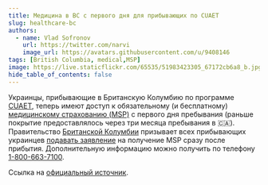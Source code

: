 ```yaml
---
title: Медицина в BC с первого дня для прибывающих по CUAET
slug: healthcare-bc
authors:
  - name: Vlad Sofronov
    url: https://twitter.com/narvi
    image_url: https://avatars.githubusercontent.com/u/9408146
tags: [British Columbia, medical,MSP]
image: https://live.staticflickr.com/65535/51983423305_67172cb6a8_b.jpg
hide_table_of_contents: false
---
```


Украинцы, прибывающие в Британскую Колумбию по программе [CUAET](https://www.canada.ca/en/immigration-refugees-citizenship/news/2022/03/canada-ukraine-authorization-for-emergency-travel.html), теперь имеют доступ к обязательному (и бесплатному) [медицинскому страхованию (MSP)](https://www2.gov.bc.ca/gov/content/health/health-drug-coverage/msp) с первого дня пребывания (раньше покрытие предоставлялось через три месяца пребывания в 🇨🇦). Правительство [Британской Колумбии](https://www2.gov.bc.ca/gov/content/home) призывает всех прибывающих украинцев [подавать заявление](https://www.gov.bc.ca/MSP/applyforhealthcare) на получение MSP сразу после прибытия.  Дополнительную информацию можно получить по телефону [1-800-663-7100](tel:1-800-663-7100).  

Ссылка на [официальный источник](https://news.gov.bc.ca/releases/2022MUNI0025-000647).
